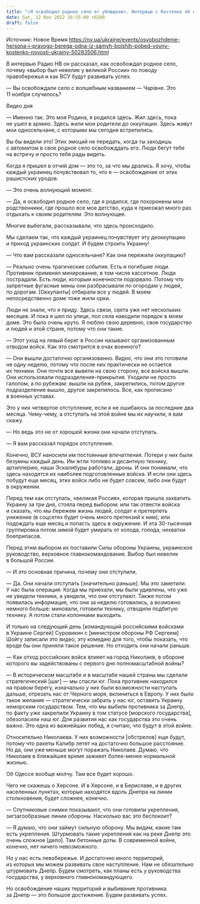 ```yaml
---
title: "«Я освободил родное село от ублюдков». Интервью с Костенко об одной из самых больших побед войны — Украина остается морской страной"
date: Sat, 12 Nov 2022 16:55:00 +0200
draft: false
---
```

Источник: Новое Время https://nv.ua/ukraine/events/osvobozhdenie-hersona-i-pravogo-berega-odna-iz-samyh-bolshih-pobed-voyny-kostenko-novosti-ukrainy-50283506.html


В интервью Радио НВ он рассказал, как освобождал родное село, почему «выбор был невелик у великой России» по поводу правобережья и как ВСУ будут развивать успех.

— Вы освобождали село с волшебным названием — Чарівне. Это 11 ноября случилось?

 Видео дня   

— Именно так. Это моя Родина, я родился здесь. Жил здесь, пока не ушел в армию. Здесь жили мои родители до оккупации. Здесь живут мои односельчане, с которыми мы сегодня встретились.

Вы бы видели это! Этих эмоций не передать, когда ты заходишь с автоматом в свое родное село освобожддать его. Люди бегут тебе на встречу и просто тебя рады видеть.

Когда я пришел в отчий дом — это то, за что мы дрались. Я хочу, чтобы каждый украинец почувствовал то, что я — освобождение от этих рашистских уродов.

— Это очень волнующий момент.

— Да, я освободил родное село, где я родился, где похоронены мои родственники, где прошло все мое детство, куда я приезжал много раз отдыхать к своим родителям. Это волнующее.

Многие выбегали, рассказывали, что здесь происходило.

Мы сделаем так, что каждый украинец почувствует эту деоккупацию и приход украинских солдат. И будем строить Украину!

— Что вам рассказали односельчане? Как они пережили оккупацию?

— Реально очень трагические события. Есть и погибшие люди. Противник применял минирование, в том числе кассетное. Люди пострадали. Есть люди, которым конечности подорвало. Потому что запретные фугасные мины они разбрасывали по огородам у людей, по дорогам. [Оккупанты] отбирали все у людей. В моем непосредственно доме тоже жили орки.

Люди не знали, что я приду. Здесь связи, света уже нет нескольких месяцев. И пока я шел по улице, пол села наводили порядок в моем доме. Это было очень круто. Я люблю свою деревню, свое государство и людей и этой стране, потому что они такие.

— Этот уход на левый берег в России называют организованным отводом войск. Как это смотрится в очах военного?

— Они вышли достаточно организованно. Видно, что они это готовили не одну неделю, потому что после них практически не остается их техники. Они почти все вывели на свою сторону, все войска вышли. Они использовали подразделения-прикрытия. Уходили не просто галопом, а по рубежам: вышли на рубеж, закрепились, потом другое подразделение вышло, другое закрепилось. Все, как прописано в военных уставах.

Это у них четвертое отступление, если я не ошибаюсь за последние два месяца. Чему-чему, а отступать на этой войне мы их научили, я вам скажу.

— Но ведь это не от хорошей жизни они начали отступать.

— Я вам рассказал порядок отступления.

Конечно, ВСУ наносили им постоянные впечатления. Потери у них были безумны каждый день. Им жгли топливо и десантную технику, артиллерию, наши Эскалибуры работали, дроны. И они понимали, что здесь находятся их наиболее подготовленные войска. И если они здесь побудут еще месяц, этих войск либо не будет совсем, либо они будут в окружении.

Перед тем как отступать, «великая Россия», которая пришла захватить Украину за три дня, стояла перед выбором: или так отвести войска и сказать, что мы бережем жизнь людей, солдат и претерпеть унижение (в соцсетях будет очень много претензий к ним); или подождать еще месяц и попасть здесь в окружение. И эта 30-тысячная группировка потом зимой будет умирать от холода, голода, нехватки боеприпасов.

Перед этим выбором их поставили Силы обороны Украины, украинское руководство, верховное главнокомандование. Выбор был невелик в большой России.

— И это основная причина, почему они отступили.

— Да. Они начали отступать [значительно раньше]. Мы это заметили. У нас была операция. Когда мы приехали, мы были удивлены, что уже не увидели техники, а увидели, что они отступают. Также потом появилась информация, что они за неделю готовились, а возможно немного больше: миновали, готовили технику, отводили подбитую технику. А потом стали колоннами выходить.

И только на следующий день [командующий российскими войсками в Украине Сергей] Суровикин с [министром обороны РФ Сергеем] Шойгу записали это видео, эту комедию для того, чтобы показать, что вроде бы они приняли такое решение. Но отходить они начали раньше.

— Как отход российских войск влияет на город Николаев, в обороне которого вы задействованы с первого дня полномасштабной войны?

— В историческом масштабе и в масштабе нашей страны мы сделали стратегический [шаг] — мы спасли юг. Пока противник находился на правом берегу, изначально у них были возможности наступать дальше, отрезать нас от Черного моря, вклиниться в Европу. У них было такое желание — стратегически забрать у нас юг, оставить Украину неморским государством. Тем, что мы выбили противника за Днепр, по факту уже закрепили Украину в том статусе [морского государства], обезопасили наш юг. Для развития нас как государства это очень важно. Это одна из важнейших побед, я считаю, что будут в этой войне.

Относительно Николаева. У них возможности [обстрелов] еще будут, потому что ракеты Калибр летят на достаточно большое расстояние. Но да, они уже меньше могут поражать Николаев. Думаю, что Николаев в ближайшее время заживет более-менее нормальной жизнью.

Об Одессе вообще молчу. Там все будет хорошо.

Чего не скажешь о Херсоне. И в Херсоне, и в Бериславе, и в других населенных пунктах, которые находятся вдоль Днепра на линии столкновения, будет сложнее, конечно.

— Спутниковые снимки показывают, что они готовили укрепления, зигзагообразные линии обороны. Насколько вас это беспокоит?

— Я думаю, что они займут сильную оборону. Мы видим, какие там есть укрепления. Штурмовать такие укрепления как на реке Днепр это очень сложное [дело]. Там бетонные доты. В современной войне, конечно, нет ничего невозможного.

Но у нас есть левобережье. И достаточно много территорий, из которых мы можем развивать свое наступление. Нам не обязательно штурмовать Днепр. Будем смотреть, как планы есть у руководства государства, у верховного главнокомандующего.

Но освобождение наших территорий и выбивание противника за Днепр — это большое достижение. Будем развивать успех.

